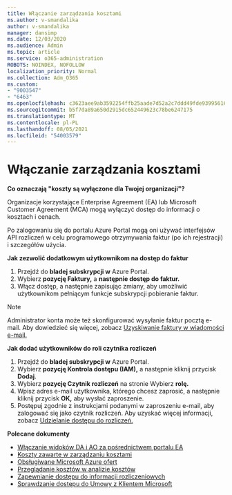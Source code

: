 ```yaml
---
title: Włączanie zarządzania kosztami
ms.author: v-smandalika
author: v-smandalika
manager: dansimp
ms.date: 12/03/2020
ms.audience: Admin
ms.topic: article
ms.service: o365-administration
ROBOTS: NOINDEX, NOFOLLOW
localization_priority: Normal
ms.collection: Adm_O365
ms.custom:
- "9003547"
- "6463"
ms.openlocfilehash: c3623aee9ab3592254ffb25aade7d52a2c7ddd49fde939956162cd4008d5ba19
ms.sourcegitcommit: b5f7da89a650d2915dc652449623c78be6247175
ms.translationtype: MT
ms.contentlocale: pl-PL
ms.lasthandoff: 08/05/2021
ms.locfileid: "54003579"
---
```

# <a name="enable-cost-management"></a>Włączanie zarządzania kosztami

**Co oznaczają "koszty są wyłączone dla Twojej organizacji"?**

Organizacje korzystające Enterprise Agreement (EA) lub Microsoft Customer Agreement (MCA) mogą wyłączyć dostęp do informacji o kosztach i cenach.

Po zalogowaniu się do portalu Azure Portal mogą oni używać interfejsów API rozliczeń w celu programowego otrzymywania faktur (po ich rejestracji) i szczegółów użycia.

**Jak zezwolić dodatkowym użytkownikom na dostęp do faktur**

1. Przejdź do **bladej subskrypcji w** Azure Portal.
2. Wybierz **pozycję Faktury,** a **następnie dostęp do faktur.**
3. Włącz dostęp, a następnie zapisując zmiany, aby umożliwić użytkownikom pełniącym funkcje subskrypcji pobieranie faktur.

> [!NOTE]
> Administrator konta może też skonfigurować wysyłanie faktur pocztą e-mail. Aby dowiedzieć się więcej, zobacz [Uzyskiwanie faktury w wiadomości e-mail.](https://docs.microsoft.com/azure/cost-management-billing/manage/download-azure-invoice-daily-usage-date?)

**Jak dodać użytkowników do roli czytnika rozliczeń**

1. Przejdź do **bladej subskrypcji w** Azure Portal.
2. Wybierz **pozycję Kontrola dostępu (IAM),** a następnie kliknij przycisk **Dodaj**.
3. Wybierz **pozycję Czytnik rozliczeń** na stronie Wybierz **rolę.**
4. Wpisz adres e-mail użytkownika, którego chcesz zaprosić, a następnie kliknij przycisk **OK,** aby wysłać zaproszenie.
5. Postępuj zgodnie z instrukcjami podanymi w zaproszeniu e-mail, aby zalogować się jako czytnik rozliczeń. Aby uzyskać więcej informacji, zobacz [Udzielanie dostępu do rozliczeń.](https://docs.microsoft.com/azure/cost-management-billing/manage/manage-billing-access?WT.mc_id=Portal-Microsoft_Azure_Support#opt-in)

**Polecane dokumenty**

- [Włączanie widoków DA i AO za pośrednictwem portalu EA](https://docs.microsoft.com/azure/cost-management-billing/costs/assign-access-acm-data?WT.mc_id=Portal-Microsoft_Azure_Support#enable-access-to-costs-in-the-ea-portal)
- [Koszty zawarte w zarządzaniu kosztami](https://docs.microsoft.com/azure/cost-management-billing/costs/understand-cost-mgt-data?WT.mc_id=Portal-Microsoft_Azure_Support#costs-included-in-cost-management)
- [Obsługiwane Microsoft Azure ofert](https://docs.microsoft.com/azure/cost-management-billing/costs/understand-cost-mgt-data?WT.mc_id=Portal-Microsoft_Azure_Support#supported-microsoft-azure-offers)
- [Przeglądanie kosztów w analizie kosztów](https://docs.microsoft.com/azure/cost-management-billing/costs/quick-acm-cost-analysis?WT.mc_id=Portal-Microsoft_Azure_Support&tabs=azure-portal#review-costs-in-cost-analysis)
- [Zapewnianie dostępu do informacji rozliczeniowych](https://docs.microsoft.com/azure/cost-management-billing/manage/manage-billing-access?WT.mc_id=Portal-Microsoft_Azure_Support)
- [Sprawdzanie dostępu do Umowy z Klientem Microsoft](https://docs.microsoft.com/azure/cost-management-billing/manage/download-azure-invoice-daily-usage-date?WT.mc_id=Portal-Microsoft_Azure_Support#check-access-to-a-microsoft-customer-agreement)






